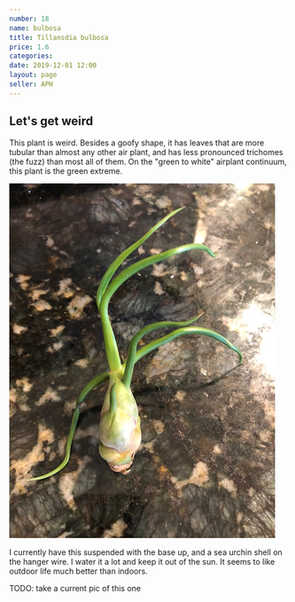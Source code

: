 ```yaml
---
number: 18
name: bulbosa
title: Tillansdia bulbosa
price: 1.6
categories:
date: 2019-12-01 12:00
layout: page
seller: APH
---
```

## Let's get weird

This plant is weird. Besides a goofy shape, it has leaves that are more tubular than almost any other air plant, and has less pronounced trichomes (the fuzz) than most all of them. On the "green to white" airplant continuum, this plant is the green extreme.

!["Tillandsia bulbosa"](/i/IMG_5476.jpeg "Tillandsia bulbosa")

I currently have this suspended with the base up, and a sea urchin shell on the hanger wire. I water it a lot and keep it out of the sun. It seems to like outdoor life much better than indoors.

TODO: take a current pic of this one